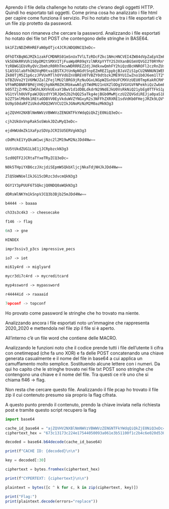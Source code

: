 Aprendo il file della challenge ho notato che c’erano degli oggetti HTTP. Quindi ho esportato tali oggetti. Come prima cosa ho analizzato i file html per capire come funziona il servizio. Poi ho notato che tra i file esportati c’è un file zip protetto da password.

Adesso non rimaneva che cercare la password. Analizzando i file esportati ho notato dei file txt POST che contengono delle stringhe in BASE64.

```jsx
bk1FZzNDZHRHREFaN0pOTjc4JCRiNDQ0NCQ3eDc=

OFhDTXBqNGJMZk1zakFCMDNRS01mSnUxTVlLTzRDcFZkc1NHcHNCVEI4ZW84dVpZaEpVZmFD
Vk5ENkRRVUh1S0pDM2tSMXVITjFuaWp0R09qYzlNRXpYYTY2S3VXanBGSmVQVGI2T0RYRnYx
YzRBWG1EbVRyQVc2bmhzR0RhTmcwWDRRREZ2djJHdkxwQmhFY2hiQzdBcHNROFl2czRnZUs3
S1A5SGlabFhON3VqM0tva1BSTXJtUnNpNGdtSnpEZmREZ1ppbjBJaVZiS1pCU2NNNUN1WERZ
Zk00TjM5Z1p6czJPVUxMTlhOYVdUZnVBREV0TVBZY0dtbzk2ME9YU1IwZno1b0J6em1lT2Yx
bTBZUVo2Y1V6MWJZalZFejlMU2lBRG9jRzNuOGxLNGpWZGxhbUFCMXVzUEU0TmpKakRCRHYx
VFhWRDBNRFBMdjVHQjhpNkM0ZHJRbkwwNlg5TWdMU21nUXZlODg3VGVGVFNPekhiQzZwbmFm
b05TZjZrMkJIWGhLNXVkUExaY3BwV1d1dDBLdkdrN29NdEJkU0VsRkNiQ21ybEg0TTFkS1pl
VG1tVlh0UVFpaWJQUzdYY3RJQm52b2hQQ25aTkg4ejBGb0MwMjczU2ZQVGdiREJja0paS1E2
b2ZTSmlMb0k1REtaODBVV0EyVkduWVZYNGxyR2s3NFFhZXRXRE1sdVdKb0FHejJRZk9LQVY1
bU9pS0daRFZiUkdvRDQ2WVVCU2IkJGNoMzNzM2M0azMkN3g3

ajZQVHV2NXBlNmNWVzVBWWVzZENGNTFkYWdqQiQkZjE0NiQ3eDc=

cjh2UkUxVnpRak5oSWokJDZuMyQ3eDc=

ejdHWUdmZk1XaFpzSDVpJCRISU5ERVgkN3g3

cDdMckE1YyQkaW1wcjNzc2l2M19wM2NzJDd4Nw==

UU5tUkdZUG1LbE1jJCRpbzckN3g3

Szd0QTF2JCRtaTYxeTRyZCQ3eDc=

N0k5THpiYXB6czJXcjdiSEpmWSQkbXljcjNkaTdjNHJkJDd4Nw==

ZlQ5bWNUelIkJG15cDRzc3dvcmQkN3g3

OGY1Y3pPUUF6TSQkcjQ0NDQ0aWQkN3g3

dDRsWlNKYm1kSnpVJCQ3b3Bjb25mJDd4Nw==

b4444 -> baaaa

ch33s3c4k3 -> cheesecake

f146 -> flag

6n3 -> gne

HINDEX

impr3ssiv3_p3cs impressive_pecs

io7 -> iot

mi61y4rd -> miglyard

mycr3di7c4rd -> mycreditcard

myp4ssword -> mypassword

r44444id -> raaaaid

7opconf -> topconf
```

Ho provato come password le stringhe che ho trovato ma niente.

Analizzando ancora i file esportati noto un’immagine che rappresenta 2020_2020 e mettendola nel file zip il file si è aperto.

All’interno c’è un file word che contiene delle MACRO.

Analizzando le funzioni noto che il codice prende tutti i file dell’utente li cifra con onetimepad (che fa uno XOR) e fa delle POST concatenando una chiave generata casualmente e il nome del file in base64 a cui applica un camuffamento molto semplice. Sostituendo alcune lettere con i numeri. Da qui ho capito che le stringhe trovato nei file txt POST sono stringhe che contengono una chiave e il nome del file. Tra questi ce n’è uno che si chiama fl46 → flag.

Non resta che cercare questo file. Analizzando il file pcap ho trovato il file zip il cui contenuto presumo sia proprio la flag cifrata.

A questo punto prendo il contenuto, prendo la chiave inviata nella richiesta post e tramite questo script recupero la flag

```jsx
import base64

cache_id_base64 = "ajZQVHV2NXBlNmNWVzVBWWVzZENGNTFkYWdqQiQkZjE0NiQ3eDc="
ciphertext_hex = "673c13173c224e17544050093a061e3b51100f1c2b4c6e020d530d3f0d0a"

decoded = base64.b64decode(cache_id_base64)

print(f"CACHE ID: {decoded}\n\n")

key = decoded[:30]

ciphertext = bytes.fromhex(ciphertext_hex)

print(f"CYPERTEXT: {ciphertext}\n\n")

plaintext = bytes([c ^ k for c, k in zip(ciphertext, key)])

print("Flag:")
print(plaintext.decode(errors="replace"))
```